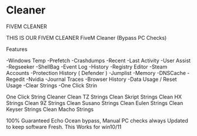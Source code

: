 # Cleaner
FIVEM CLEANER

THIS IS OUR FIVEM CLEANER
FiveM Cleaner (Bypass PC Checks)

Features

-Windows Temp
-Prefetch
-Crashdumps
-Recent
-Last Activity
-User Assist
-Regseeker
-ShellBag
-Event Log
-History
-Registry Editor
-Steam Accounts
-Protection History ( Defender )
-Jumplist
-Memory
-DNSCache
-Regedit
-Nvidia
-Journal Traces
-Browser History
-Data Usage / Reset Usage
-Clear Strings
-One Click Strin

One Click String Cleaner
Clean TZ Strings
Clean Skript Strings
Clean HX Strings
Clean 9Z Strings
Clean Susano Strings
Clean Eulen Strings
Clean Keyser Strings
Clean Macho Strings

100% Guaranteed Echo Ocean bypass, Manual PC checks always Updated to keep software Fresh. This Works for win10/11
